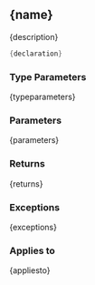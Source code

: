 ## {name}

{description}

```cs
{declaration}
```

### Type Parameters
{typeparameters}
### Parameters
{parameters}
### Returns
{returns}
### Exceptions
{exceptions}
### Applies to
{appliesto}